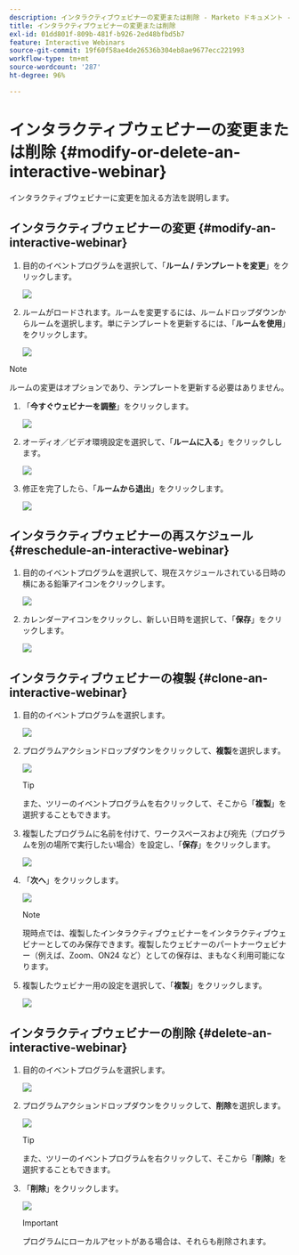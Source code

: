 ```yaml
---
description: インタラクティブウェビナーの変更または削除 - Marketo ドキュメント - 製品ドキュメント
title: インタラクティブウェビナーの変更または削除
exl-id: 01dd801f-809b-481f-b926-2ed48bfbd5b7
feature: Interactive Webinars
source-git-commit: 19f60f58ae4de26536b304eb8ae9677ecc221993
workflow-type: tm+mt
source-wordcount: '287'
ht-degree: 96%

---
```


# インタラクティブウェビナーの変更または削除 {#modify-or-delete-an-interactive-webinar}

インタラクティブウェビナーに変更を加える方法を説明します。

## インタラクティブウェビナーの変更 {#modify-an-interactive-webinar}

1. 目的のイベントプログラムを選択して、「**ルーム / テンプレートを変更**」をクリックします。

   ![](assets/modify-or-delete-an-interactive-webinar-1.png)

1. ルームがロードされます。ルームを変更するには、ルームドロップダウンからルームを選択します。単にテンプレートを更新するには、「**ルームを使用**」をクリックします。

   ![](assets/modify-or-delete-an-interactive-webinar-2.png)

>[!NOTE]
>
>ルームの変更はオプションであり、テンプレートを更新する必要はありません。

1. 「**今すぐウェビナーを調整**」をクリックします。

   ![](assets/modify-or-delete-an-interactive-webinar-3.png)

1. オーディオ／ビデオ環境設定を選択して、「**ルームに入る**」をクリックしします。

   ![](assets/modify-or-delete-an-interactive-webinar-4.png)

1. 修正を完了したら、「**ルームから退出**」をクリックします。

   ![](assets/modify-or-delete-an-interactive-webinar-5.png)

## インタラクティブウェビナーの再スケジュール {#reschedule-an-interactive-webinar}

1. 目的のイベントプログラムを選択して、現在スケジュールされている日時の横にある鉛筆アイコンをクリックします。

   ![](assets/modify-or-delete-an-interactive-webinar-6.png)

1. カレンダーアイコンをクリックし、新しい日時を選択して、「**保存**」をクリックします。

   ![](assets/modify-or-delete-an-interactive-webinar-7.png)

## インタラクティブウェビナーの複製 {#clone-an-interactive-webinar}

1. 目的のイベントプログラムを選択します。

   ![](assets/modify-or-delete-an-interactive-webinar-8.png)

1. プログラムアクションドロップダウンをクリックして、**複製**&#x200B;を選択します。

   ![](assets/modify-or-delete-an-interactive-webinar-9.png)

   >[!TIP]
   >
   >また、ツリーのイベントプログラムを右クリックして、そこから「**複製**」を選択することもできます。

1. 複製したプログラムに名前を付けて、ワークスペースおよび宛先（プログラムを別の場所で実行したい場合）を設定し、「**保存**」をクリックします。

   ![](assets/modify-or-delete-an-interactive-webinar-10.png)

1. 「**次へ**」をクリックします。

   ![](assets/modify-or-delete-an-interactive-webinar-11.png)

   >[!NOTE]
   >
   >現時点では、複製したインタラクティブウェビナーをインタラクティブウェビナーとしてのみ保存できます。複製したウェビナーのパートナーウェビナー（例えば、Zoom、ON24 など）としての保存は、まもなく利用可能になります。

1. 複製したウェビナー用の設定を選択して、「**複製**」をクリックします。

   ![](assets/modify-or-delete-an-interactive-webinar-12.png)

## インタラクティブウェビナーの削除 {#delete-an-interactive-webinar}

1. 目的のイベントプログラムを選択します。

   ![](assets/modify-or-delete-an-interactive-webinar-13.png)

1. プログラムアクションドロップダウンをクリックして、**削除**&#x200B;を選択します。

   ![](assets/modify-or-delete-an-interactive-webinar-14.png)

   >[!TIP]
   >
   >また、ツリーのイベントプログラムを右クリックして、そこから「**削除**」を選択することもできます。

1. 「**削除**」をクリックします。

   ![](assets/modify-or-delete-an-interactive-webinar-15.png)

   >[!IMPORTANT]
   >
   >プログラムにローカルアセットがある場合は、それらも削除されます。
